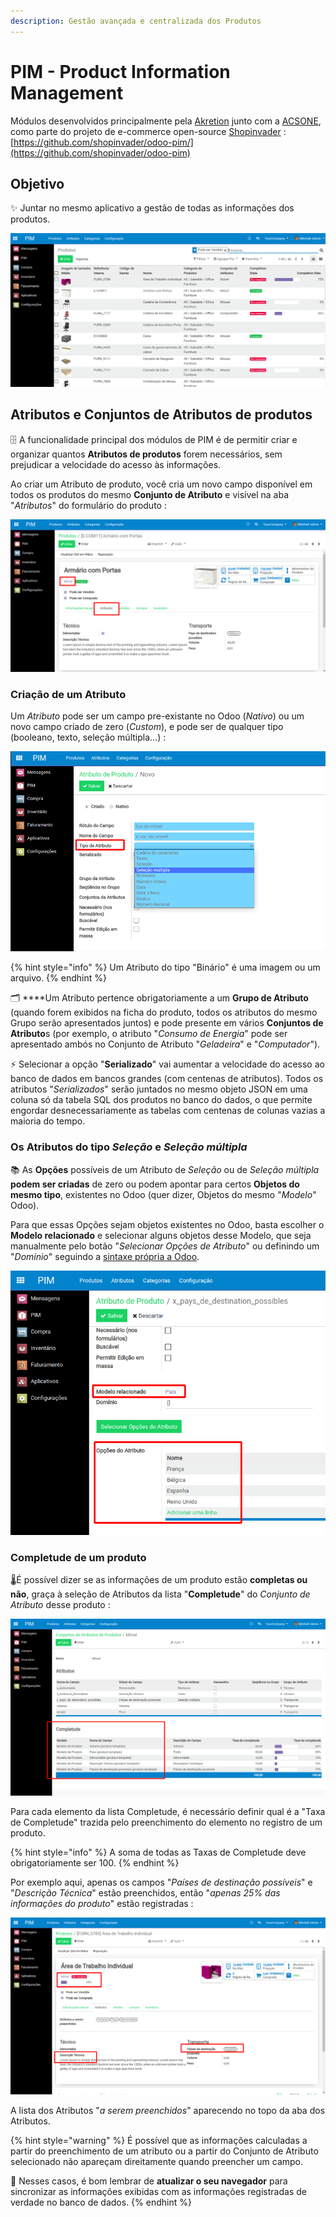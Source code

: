 ```yaml
---
description: Gestão avançada e centralizada dos Produtos
---
```


# PIM - Product Information Management

Módulos desenvolvidos principalmente pela [Akretion](http://akretion.com/pt_BR) junto com a [ACSONE](http://acsone.eu/), como parte do projeto de e-commerce open-source [Shopinvader](http://shopinvader.com) : [https://github.com/shopinvader/odoo-pim/](https://github.com/shopinvader/odoo-pim)

## Objetivo

✨ Juntar no mesmo aplicativo a gestão de todas as informações dos produtos.

![](../.gitbook/assets/image%20%2851%29.png)

## Atributos e Conjuntos de Atributos de produtos

🗄️ A funcionalidade principal dos módulos de PIM é de permitir criar e organizar quantos **Atributos de produtos** forem necessários, sem prejudicar a velocidade do acesso às informações.

Ao criar um Atributo de produto, você cria um novo campo disponível em todos os produtos do mesmo **Conjunto de Atributo** e visível na aba "_Atributos_" do formulário do produto :

![Atributos de um produto do Conjunto de Atributo &quot;M&#xF3;vel&quot;](../.gitbook/assets/image%20%2852%29.png)

### Criação de um Atributo

Um _Atributo_ pode ser um campo pre-existante no Odoo \(_Nativo_\) ou um novo campo criado de zero \(_Custom_\), e pode ser de qualquer tipo \(booleano, texto, seleção múltipla...\) :

![](../.gitbook/assets/image%20%2845%29.png)

{% hint style="info" %}
Um Atributo do tipo "Binário" é uma imagem ou um arquivo.
{% endhint %}

🗂️ ****Um Atributo pertence obrigatoriamente a um **Grupo de Atributo** \(quando forem exibidos na ficha do produto, todos os atributos do mesmo Grupo serão apresentados juntos\) e pode presente em vários **Conjuntos de Atributo**s \(por exemplo, o atributo "_Consumo de Energia_" pode ser apresentado ambós no Conjunto de Atributo "_Geladeira_" e "_Computador_"\).

⚡ Selecionar a opção "**Serializado**" vai aumentar a velocidade do acesso ao banco de dados em bancos grandes \(com centenas de atributos\). Todos os atributos "_Serializados_" serão juntados no mesmo objeto JSON em uma coluna só da tabela SQL dos produtos no banco do dados, o que permite engordar desnecessariamente as tabelas com centenas de colunas vazias a maioria do tempo.

### Os Atributos do tipo _Seleção_ e _Seleção múltipla_

📚 As **Opções** possíveis de um Atributo de _Seleção_ ou de _Seleção múltipla_ **podem ser criadas** de zero ou podem apontar para certos **Objetos do mesmo tipo**, existentes no Odoo \(quer dizer, Objetos do mesmo "_Modelo_" Odoo\).

Para que essas Opções sejam objetos existentes no Odoo, basta escolher o **Modelo relacionado** e selecionar alguns objetos desse Modelo, que seja manualmente pelo botão "_Selecionar Opções de Atributo_" ou definindo um "_Domínio_" seguindo a [sintaxe própria a Odoo](http://www.erpish.com/odoo/how-to-use-domains-to-filter-data-records-in-odoo/).

![](../.gitbook/assets/image%20%2850%29.png)

### Completude de um produto

🌡️É possível dizer se as informações de um produto estão **completas ou não**, graça à seleção de Atributos da lista "**Completude**" do _Conjunto de Atributo_ desse produto :

![](../.gitbook/assets/image%20%2844%29.png)

Para cada elemento da lista Completude, é necessário definir qual é a "Taxa de Completude" trazida pelo preenchimento do elemento no registro de um produto.

{% hint style="info" %}
A soma de todas as Taxas de Completude deve obrigatoriamente ser 100.
{% endhint %}

Por exemplo aqui, apenas os campos "_Países de destinação possíveis_" e "_Descrição Técnica_" estão preenchidos, então "_apenas 25% das informações do produto_" estão registradas :

![](../.gitbook/assets/image%20%2848%29.png)

A lista dos Atributos "_a serem preenchidos_" aparecendo no topo da aba dos Atributos.

{% hint style="warning" %}
É possível que as informações calculadas a partir do preenchimento de um atributo ou a partir do Conjunto de Atributo selecionado não apareçam direitamente quando preencher um campo.

🔄 Nesses casos, é bom lembrar de **atualizar o seu navegador** para sincronizar as informações exibidas com as informações registradas de verdade no banco de dados.
{% endhint %}







  




